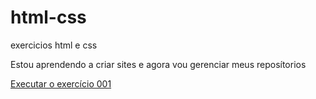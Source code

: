 # html-css
 exercicios html e css

Estou aprendendo a criar sites e agora vou gerenciar meus reposítorios

<a href="https://denilsonsantos-sys.github.io/html-css/ex001/index.html">Executar o exercício 001